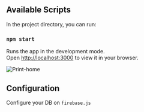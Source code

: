 
## Available Scripts

In the project directory, you can run:

### `npm start`

Runs the app in the development mode.\
Open [http://localhost:3000](http://localhost:3000) to view it in your browser.

![Print-home](https://github.com/bernardo-dorze/firebase-crud-react-materialUi/assets/43702803/016c0dd1-0884-450d-9888-f5691bd4e456)

## Configuration

Configure your DB on `firebase.js`
